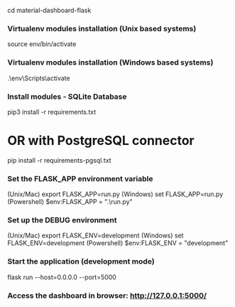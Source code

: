 cd material-dashboard-flask

### Virtualenv modules installation (Unix based systems)
source env/bin/activate

### Virtualenv modules installation (Windows based systems)
.\env\Scripts\activate

### Install modules - SQLite Database
pip3 install -r requirements.txt
# OR with PostgreSQL connector
pip install -r requirements-pgsql.txt

### Set the FLASK_APP environment variable
(Unix/Mac) export FLASK_APP=run.py
(Windows) set FLASK_APP=run.py
(Powershell) $env:FLASK_APP = ".\run.py"

### Set up the DEBUG environment
(Unix/Mac) export FLASK_ENV=development
(Windows) set FLASK_ENV=development
(Powershell) $env:FLASK_ENV = "development"

### Start the application (development mode)
flask run --host=0.0.0.0 --port=5000

### Access the dashboard in browser: http://127.0.0.1:5000/
```
